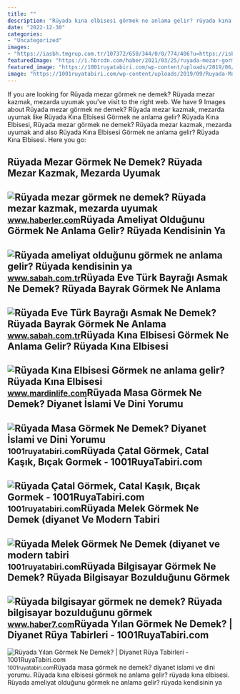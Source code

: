 ```yaml
---
title: ""
description: "Rüyada kına elbisesi görmek ne anlama gelir? rüyada kına elbisesi"
date: "2022-12-30"
categories:
- "Uncategorized"
images:
- "https://iasbh.tmgrup.com.tr/107372/650/344/0/0/774/406?u=https://isbh.tmgrup.com.tr/sbh/2021/09/13/ruyada-bayrak-gormek-ne-anlama-gelir-ruyada-turk-bayragi-gormek-ne-demek-1631518254494.jpg"
featuredImage: "https://i.hbrcdn.com/haber/2021/03/25/ruyada-mezar-gormek-ne-demek-ruyada-mezar-kazmak-14020171_3208_amp.jpg"
featured_image: "https://1001ruyatabiri.com/wp-content/uploads/2019/06/Ruyada-yilan-Gormek-Ne-Demek-Diyanet-Ruya-Tabirleri-dini-islami-diyanet-ruya-tabirleri-sozlugu-ansiklopedisi.jpg"
image: "https://1001ruyatabiri.com/wp-content/uploads/2019/09/Ruyada-Masa-Gormek-Ne-Demek-Diyanet-islami-ve-Dini-Yorumu-sorgulama-sandalye-sira-1001ruyatabiri.jpg"
---
```


If you are looking for Rüyada mezar görmek ne demek? Rüyada mezar kazmak, mezarda uyumak you've visit to the right web. We have 9 Images about Rüyada mezar görmek ne demek? Rüyada mezar kazmak, mezarda uyumak like Rüyada Kına Elbisesi Görmek ne anlama gelir? Rüyada Kına Elbisesi, Rüyada mezar görmek ne demek? Rüyada mezar kazmak, mezarda uyumak and also Rüyada Kına Elbisesi Görmek ne anlama gelir? Rüyada Kına Elbisesi. Here you go:

Rüyada Mezar Görmek Ne Demek? Rüyada Mezar Kazmak, Mezarda Uyumak
-----------------------------------------------------------------

 ![Rüyada mezar görmek ne demek? Rüyada mezar kazmak, mezarda uyumak](https://i.hbrcdn.com/haber/2021/03/25/ruyada-mezar-gormek-ne-demek-ruyada-mezar-kazmak-14020171_3208_amp.jpg) <small>www.haberler.com</small>Rüyada Ameliyat Olduğunu Görmek Ne Anlama Gelir? Rüyada Kendisinin Ya
---------------------------------------------------------------------

 ![Rüyada ameliyat olduğunu görmek ne anlama gelir? Rüyada kendisinin ya](https://iasbh.tmgrup.com.tr/8096ae/650/344/0/56/723/436?u=https://isbh.tmgrup.com.tr/sbh/2021/09/23/ruyada-ameliyat-oldugunu-gormek-ne-anlama-gelir-ruyada-ameliyat-olacagini-gormek-ne-demek-1632379113579.jpg) <small>www.sabah.com.tr</small>Rüyada Eve Türk Bayrağı Asmak Ne Demek? Rüyada Bayrak Görmek Ne Anlama
----------------------------------------------------------------------

 ![Rüyada Eve Türk Bayrağı Asmak Ne Demek? Rüyada Bayrak Görmek Ne Anlama](https://iasbh.tmgrup.com.tr/107372/650/344/0/0/774/406?u=https://isbh.tmgrup.com.tr/sbh/2021/09/13/ruyada-bayrak-gormek-ne-anlama-gelir-ruyada-turk-bayragi-gormek-ne-demek-1631518254494.jpg) <small>www.sabah.com.tr</small>Rüyada Kına Elbisesi Görmek Ne Anlama Gelir? Rüyada Kına Elbisesi
-----------------------------------------------------------------

 ![Rüyada Kına Elbisesi Görmek ne anlama gelir? Rüyada Kına Elbisesi](https://www.mardinlife.com/uploads/2022/06/15/ruyada-kina-elbisesi-gormek-ne-anlama-gelir-ruyada-kina-elbisesi-gormek-ne-demek-80446.png) <small>www.mardinlife.com</small>Rüyada Masa Görmek Ne Demek? Diyanet İslami Ve Dini Yorumu
----------------------------------------------------------

 ![Rüyada Masa Görmek Ne Demek? Diyanet İslami ve Dini Yorumu](https://1001ruyatabiri.com/wp-content/uploads/2019/09/Ruyada-Masa-Gormek-Ne-Demek-Diyanet-islami-ve-Dini-Yorumu-sorgulama-sandalye-sira-1001ruyatabiri.jpg) <small>1001ruyatabiri.com</small>Rüyada Çatal Görmek, Catal Kaşık, Bıçak Gormek - 1001RuyaTabiri.com
-------------------------------------------------------------------

 ![Rüyada Çatal Görmek, Catal Kaşık, Bıçak Gormek - 1001RuyaTabiri.com](https://1001ruyatabiri.com/wp-content/uploads/2020/07/ruyada-catal-gormek-catal-kasik-bicak-gormekruyada-catal-gormek-ne-demek-diyanet-dini-islami-1001ruyatabiri.jpg) <small>1001ruyatabiri.com</small>Rüyada Melek Görmek Ne Demek (diyanet Ve Modern Tabiri
------------------------------------------------------

 ![Rüyada Melek Görmek Ne Demek (diyanet ve modern tabiri](https://1001ruyatabiri.com/wp-content/uploads/2020/01/ruyada-melek-gormek-ne-demek-diyanet-ruya-tabirleri-sozlugu-1001ruyatabiri.jpg) <small>1001ruyatabiri.com</small>Rüyada Bilgisayar Görmek Ne Demek? Rüyada Bilgisayar Bozulduğunu Görmek
-----------------------------------------------------------------------

 ![Rüyada bilgisayar görmek ne demek? Rüyada bilgisayar bozulduğunu görmek](https://i12.haber7.net/haber/haber7/og_image/2022/52/ruyada_bilgisayar_gormek_ne_demek_ruyada_bilgisayar_bozuldugunu_gormek_neye_isaret_eder_1672482216_7412.jpg) <small>www.haber7.com</small>Rüyada Yılan Görmek Ne Demek? | Diyanet Rüya Tabirleri - 1001RuyaTabiri.com
---------------------------------------------------------------------------

 ![Rüyada Yılan Görmek Ne Demek? | Diyanet Rüya Tabirleri - 1001RuyaTabiri.com](https://1001ruyatabiri.com/wp-content/uploads/2019/06/Ruyada-yilan-Gormek-Ne-Demek-Diyanet-Ruya-Tabirleri-dini-islami-diyanet-ruya-tabirleri-sozlugu-ansiklopedisi.jpg) <small>1001ruyatabiri.com</small>Rüyada masa görmek ne demek? diyanet i̇slami ve dini yorumu. Rüyada kına elbisesi görmek ne anlama gelir? rüyada kına elbisesi. Rüyada ameliyat olduğunu görmek ne anlama gelir? rüyada kendisinin ya
